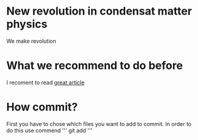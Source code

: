 ﻿# New revolution in condensat matter physics
 We make revolution

# What we recommend to do before
  I recoment to read [great article](https://arxiv.org/pdf/2308.02292.pdf)

# How commit?
 First you have to chose which files you want to add to commit. In order to do this use commend
 '''
 git add
 '''
